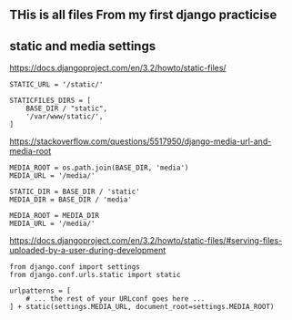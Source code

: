## THis is all files From my first django practicise


## static and media settings 
https://docs.djangoproject.com/en/3.2/howto/static-files/

```
STATIC_URL = '/static/'

STATICFILES_DIRS = [
    BASE_DIR / "static",
    '/var/www/static/',
]

```


https://stackoverflow.com/questions/5517950/django-media-url-and-media-root

```
MEDIA_ROOT = os.path.join(BASE_DIR, 'media')
MEDIA_URL = '/media/'
```



```
STATIC_DIR = BASE_DIR / 'static'
MEDIA_DIR = BASE_DIR / 'media'

MEDIA_ROOT = MEDIA_DIR
MEDIA_URL = '/media/'
```


https://docs.djangoproject.com/en/3.2/howto/static-files/#serving-files-uploaded-by-a-user-during-development
```
from django.conf import settings
from django.conf.urls.static import static

urlpatterns = [
    # ... the rest of your URLconf goes here ...
] + static(settings.MEDIA_URL, document_root=settings.MEDIA_ROOT)
```
